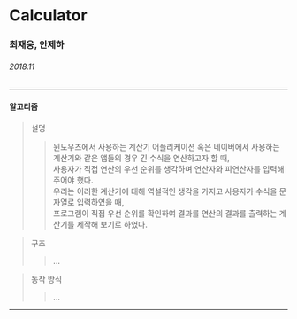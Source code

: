 # Calculator

### 최재웅, 안제하

###### 2018.11
___
#### 알고리즘

> 설명
>> 윈도우즈에서 사용하는 계산기 어플리케이션 혹은 네이버에서 사용하는 계산기와 같은 앱들의 경우 긴 수식을 연산하고자 할 때,  
사용자가 직접 연산의 우선 순위를 생각하며 연산자와 피연산자를 입력해 주어야 했다.    
우리는 이러한 계산기에 대해 역설적인 생각을 가지고 사용자가 수식을 문자열로 입력하였을 때,  
프로그램이 직접 우선 순위를 확인하여 결과를 연산의 결과를 출력하는 계산기를 제작해 보기로 하였다.

> 구조
>> ...

> 동작 방식
>> ...
___
